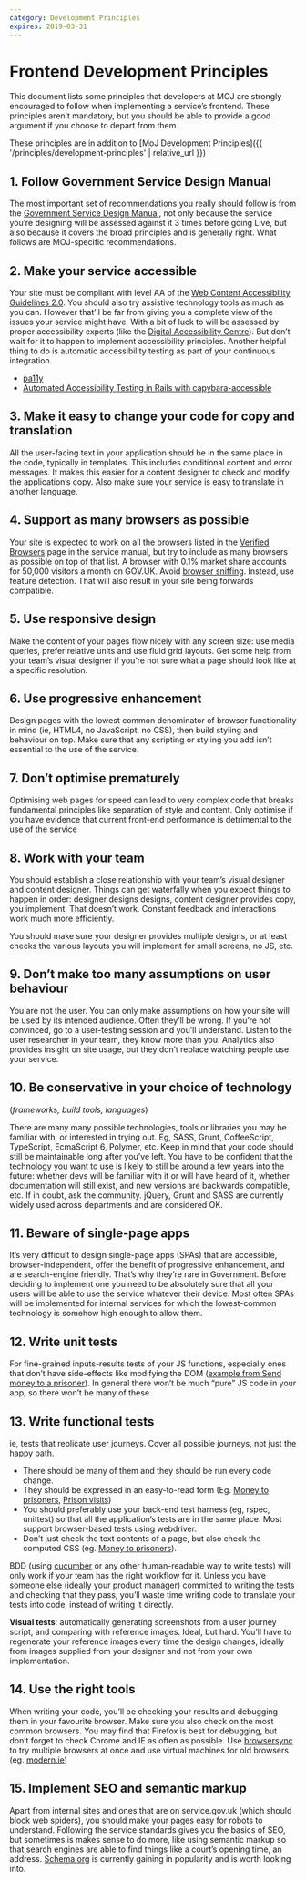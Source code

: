 ```yaml
---
category: Development Principles
expires: 2019-03-31
---
```


# Frontend Development Principles

This document lists some principles that developers at MOJ are strongly
encouraged to follow when implementing a service’s frontend. These principles
aren’t mandatory, but you should be able to provide a good argument if you
choose to depart from them.

These principles are in addition to [MoJ Development Principles]({{ '/principles/development-principles' | relative_url }})

## 1. Follow Government Service Design Manual

The most important set of recommendations you really should follow is from the [Government Service Design Manual](https://www.gov.uk/service-manual), not only because the service
you’re designing will be assessed against it 3 times before going Live, but also
because it covers the broad principles and is generally right. What follows are
MOJ-specific recommendations.

## 2. Make your service accessible
Your site must be compliant with level AA of the [Web Content Accessibility Guidelines 2.0](https://www.w3.org/WAI/intro/wcag). You should also try assistive
technology tools as much as you can. However that’ll be far from giving you a
complete view of the issues your service might have. With a bit of luck to will
be assessed by proper accessibility experts (like the [Digital Accessibility Centre](http://www.digitalaccessibilitycentre.org/)). But don’t wait for it to
happen to implement accessibility principles. Another helpful thing to do is
automatic accessibility testing as part of your continuous integration.

- [pa11y](https://github.com/springernature/pa11y)
- [Automated Accessibility Testing in Rails with capybara-accessible](https://content.pivotal.io/blog/automated-accessibility-testing-in-rails-with-capybara-accessible)


## 3. Make it easy to change your code for copy and translation
All the user-facing text in your application should be in the same place in the
code, typically in templates. This includes conditional content and error
messages. It makes this easier for a content designer to check and modify the
application’s copy. Also make sure your service is easy to translate in another
language.

## 4. Support as many browsers as possible
Your site is expected to work on all the browsers listed in the [Verified Browsers](https://www.gov.uk/service-manual/user-centred-design/browsers-and-devices.html#verified-browsers) page in the service manual, but try to include as many browsers as
possible on top of that list. A browser with 0.1% market share accounts for
50,000 visitors a month on GOV.UK. Avoid [browser sniffing](http://www.sitepoint.com/why-browser-sniffing-stinks/). Instead, use
feature detection. That will also result in your site being forwards compatible.

## 5. Use responsive design
Make the content of your pages flow nicely with any screen size: use media
queries, prefer relative units and use fluid grid layouts. Get some help from
your team’s visual designer if you’re not sure what a page should look like at
a specific resolution.

## 6. Use progressive enhancement
Design pages with the lowest common denominator of browser functionality in mind
 (ie, HTML4, no JavaScript, no CSS), then build styling and behaviour on top.
 Make sure that any scripting or styling you add isn’t essential to the use of
 the service.

## 7. Don’t optimise prematurely
Optimising web pages for speed can lead to very complex code that breaks
fundamental principles like separation of style and content. Only optimise if
you have evidence that current front-end performance is detrimental to the use
of the service

## 8. Work with your team
You should establish a close relationship with your team’s visual designer and
content designer. Things can get waterfally when you expect things to happen in
order: designer designs designs, content designer provides copy, you implement.
That doesn’t work. Constant feedback and interactions work much more efficiently.

You should make sure your designer provides multiple designs, or at least checks
the various layouts you will implement for small screens, no JS, etc.

## 9. Don’t make too many assumptions on user behaviour
You are not the user. You can only make assumptions on how your site will be used by its intended audience. Often they’ll be wrong. If you’re not convinced, go to a user-testing session and you’ll understand. Listen to the user researcher in your team, they know more than you. Analytics also provides insight on site usage, but they don’t replace watching people use your service.

## 10. Be conservative in your choice of technology
(<i>frameworks, build tools, languages</i>)


There are many many possible technologies, tools or libraries you may be familiar
with, or interested in trying out. Eg, SASS, Grunt, CoffeeScript, TypeScript,
EcmaScript 6, Polymer, etc. Keep in mind that your code should still be
maintainable long after you’ve left. You have to be confident that the
technology you want to use is likely to still be around a few years into the
future: whether devs will be familiar with it or will have heard of it, whether
documentation will still exist, and new versions are backwards compatible, etc.
If in doubt, ask the community. jQuery, Grunt and SASS are currently widely used
across departments and are considered OK.

## 11. Beware of single-page apps
It’s very difficult to design single-page apps (SPAs) that are accessible,
browser-independent, offer the benefit of progressive enhancement, and are
search-engine friendly. That’s why they’re rare in Government. Before deciding
to implement one you need to be absolutely sure that all your users will be able
to use the service whatever their device. Most often SPAs will be implemented
for internal services for which the lowest-common technology is somehow high
enough to allow them.

## 12. Write unit tests
For fine-grained inputs-results tests of your JS functions, especially ones that
don’t have side-effects like modifying the DOM ([example from Send money to a
prisoner](https://github.com/ministryofjustice/money-to-prisoners-send-money/blob/master/mtp_send_money/apps/send_money/tests/test_functional.py#L121)). In general there won’t be much
“pure” JS code in your app, so there won’t be many of these.

## 13. Write functional tests
ie, tests that replicate user journeys. Cover all possible journeys, not just
the happy path.
- There should be many of them and they should be run every code change.
- They should be expressed in an easy-to-read form (Eg. [Money to prisoners](https://github.com/ministryofjustice/money-to-prisoners-cashbook/blob/master/mtp_cashbook/apps/cashbook/tests/test_functional.py#L260), [Prison visits](https://github.com/ministryofjustice/prison-visits/blob/master/spec/features/unexpected_journey_spec.rb#L56))
- You should preferably use your back-end test harness (eg, rspec, unittest) so
that all the application’s tests are in the same place. Most support browser-based
tests using webdriver.
- Don’t just check the text contents of a page, but also check the computed CSS
(eg. [Money to prisoners](https://github.com/ministryofjustice/money-to-prisoners-cashbook/blob/master/mtp_cashbook/apps/cashbook/tests/test_functional.py#L108)).


BDD (using [cucumber](https://cucumber.io/) or any other human-readable way to
write tests) will only work if your team has the right workflow for it. Unless
you have someone else (ideally your product manager) committed to writing the
tests and checking that they pass, you’ll waste time writing code to translate
your tests into code, instead of writing it directly.


<strong>Visual tests</strong>: automatically generating screenshots from a user journey script, and comparing with reference images. Ideal, but hard. You’ll have to regenerate your reference images every time the design changes, ideally from images supplied from your designer and not from your own implementation.

## 14. Use the right tools
When writing your code, you’ll be checking your results and debugging them in
your favourite browser. Make sure you also check on the most common browsers.
You may find that Firefox is best for debugging, but don’t forget to check
Chrome and IE as often as possible. Use [browsersync](https://www.browsersync.io/)
to try multiple browsers at once and use virtual machines for old browsers (eg. [modern.ie](https://dev.windows.com/en-us/microsoft-edge/tools/vms/))

## 15. Implement SEO and semantic markup
Apart from internal sites and ones that are on service.gov.uk (which should block
web spiders), you should make your pages easy for robots to understand. Following
the service standards gives you the basics of SEO, but sometimes is makes sense to
do more, like using semantic markup so that search engines are able to find things like a court’s opening time, an address. [Schema.org](https://schema.org/) is currently gaining in popularity and is worth looking into.
